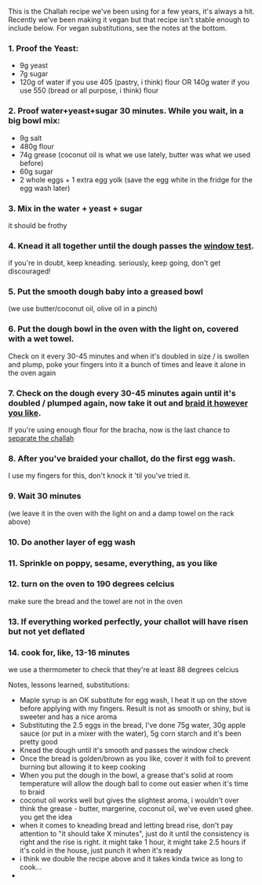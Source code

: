 This is the Challah recipe we've been using for a few years, it's always a hit. Recently we've been making it vegan but that recipe isn't stable enough to include below. For vegan substitutions, see the notes at the bottom.

### 1. Proof the Yeast:
- 9g yeast
- 7g sugar
- 120g of water if you use 405 (pastry, i think) flour OR 140g water if you use 550 (bread or all purpose, i think) flour

### 2. Proof water+yeast+sugar 30 minutes. While you wait, in a big bowl mix:
  - 9g salt
  - 480g flour
  - 74g grease (coconut oil is what we use lately, butter was what we used before)
  - 60g sugar
  - 2 whole eggs + 1 extra egg yolk (save the egg white in the fridge for the egg wash later)

### 3. Mix in the water + yeast + sugar
it should be frothy

### 4. Knead it all together until the dough passes the [window test](https://www.youtube.com/watch?v=aYNj9FZAbzM). 
if you're in doubt, keep kneading. seriously, keep going, don't get discouraged!

### 5. Put the smooth dough baby into a greased bowl 
(we use butter/coconut oil, olive oil in a pinch)

### 6. Put the dough bowl in the oven with the light on, covered with a wet towel.
Check on it every 30-45 minutes and when it's doubled in size / is swollen and plump, poke your fingers into it a bunch of times and leave it alone in the oven again
### 7. Check on the dough every 30-45 minutes again until it's doubled / plumped again, now take it out and [braid it however you like](https://www.youtube.com/watch?v=O5R6DAHI8LA). 
If you're using enough flour for the bracha, now is the last chance to [separate the challah](https://www.chabad.org/theJewishWoman/article_cdo/aid/363323/jewish/Challah-a-Step-by-Step-Guide.htm)

### 8. After you've braided your challot, do the first egg wash.
I use my fingers for this, don't knock it 'til you've tried it.

### 9. Wait 30 minutes 
(we leave it in the oven with the light on and a damp towel on the rack above)

### 10. Do another layer of egg wash

### 11. Sprinkle on poppy, sesame, everything, as you like

### 12. turn on the oven to 190 degrees celcius
make sure the bread and the towel are not in the oven

### 13. If everything worked perfectly, your challot will have risen but not yet deflated

### 14. cook for, like, 13-16 minutes
we use a thermometer to check that they're at least 88 degrees celcius 

Notes, lessons learned, substitutions:
- Maple syrup is an OK substitute for egg wash, I heat it up on the stove before applying with my fingers. Result is not as smooth or shiny, but is sweeter and has a nice aroma
- Substituting the 2.5 eggs in the bread, I've done 75g water, 30g apple sauce (or put in a mixer with the water), 5g corn starch and it's been pretty good  
- Knead the dough until it's smooth and passes the window check
- Once the bread is golden/brown as you like, cover it with foil to prevent burning but allowing it to keep cooking
- When you put the dough in the bowl, a grease that's solid at room temperature will allow the dough ball to come out easier when it's time to braid
- coconut oil works well but gives the slightest aroma, i wouldn't over think the grease - butter, margerine, coconut oil, we've even used ghee. you get the idea
- when it comes to kneading bread and letting bread rise, don't pay attention to "it should take X minutes", just do it until the consistency is right and the rise is right. it might take 1 hour, it might take 2.5 hours if it's cold in the house, just punch it when it's ready
- i think we double the recipe above and it takes kinda twice as long to cook...  
- 
